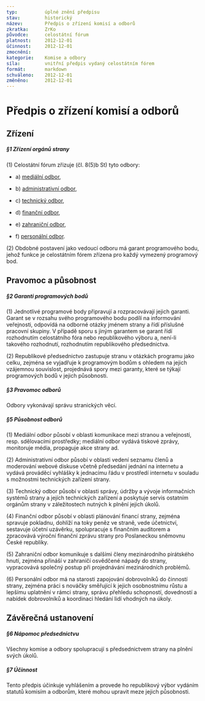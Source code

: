 ```yaml
---
typ:          úplné znění předpisu
stav:         historický
název:        Předpis o zřízení komisí a odborů
zkratka:      ZrKo
původce:      celostátní fórum
platnost:     2012-12-01
účinnost:     2012-12-01
zmocnění:     
kategorie:    Komise a odbory
síla:         vnitřní předpis vydaný celostátním fórem
formát:       markdown
schváleno:    2012-12-01
změněno:      2012-12-01
---
```

<!--*  01.12.2012 17:07 ![image alt text](image_0.png)[ ](http://www.pirati.cz/rules/zrko?rev=1354378041&do=diff)[rules:zrko](http://www.pirati.cz/rules/zrko?rev=1354378041) – CF 17/2012 Systém garantů Mgr. Bc. Jakub Michálek-->

# Předpis o zřízení komisí a odborů

## Zřízení

##### §1 Zřízení orgánů strany

(1) Celostátní fórum zřizuje (čl. 8(5)b St) tyto odbory:

* a) [mediální odbor](http://www.pirati.cz/mo/start),

* b) [administrativní odbor](http://www.pirati.cz/ao/start),

* c) [technický odbor](http://www.pirati.cz/to/start),

* d) [finanční odbor](http://www.pirati.cz/fo/start),

* e) [zahraniční odbor](http://www.pirati.cz/zo/start),

* f) [personální odbor](http://www.pirati.cz/po/start).

(2) Obdobné postavení jako vedoucí odboru má garant programového bodu, jehož funkce je celostátním fórem zřízena pro každý vymezený programový bod.

## Pravomoc a působnost

##### §2 Garanti programových bodů

(1) Jednotlivé programové body připravují a rozpracovávají jejich garanti. Garant se v rozsahu svého programového bodu podílí na informování veřejnosti, odpovídá na odborné otázky jménem strany a řídí příslušné pracovní skupiny. V případě sporu s jiným garantem se garant řídí rozhodnutím celostátního fóra nebo republikového výboru a, není-li takového rozhodnutí, rozhodnutím republikového předsednictva.

(2) Republikové předsednictvo zastupuje stranu v otázkách programu jako celku, zejména se vyjadřuje k programovým bodům s ohledem na jejich vzájemnou souvislost, projednává spory mezi garanty, které se týkají programových bodů v jejich působnosti.

##### §3 Pravomoc odborů

Odbory vykonávají správu stranických věcí.

##### §5 Působnost odborů

(1) Mediální odbor působí v oblasti komunikace mezi stranou a veřejností, resp. sdělovacími prostředky; mediální odbor vydává tiskové zprávy, monitoruje média, propaguje akce strany ad.

(2) Administrativní odbor působí v oblasti vedení seznamu členů a moderování webové diskuse včetně předsedání jednání na internetu a vydává prováděcí vyhlášky k jednacímu řádu v prostředí internetu v souladu s možnostmi technických zařízení strany.

(3) Technický odbor působí v oblasti správy, údržby a vývoje informačních systémů strany a jejích technických zařízení a poskytuje servis ostatním orgánům strany v záležitostech nutných k plnění jejich úkolů.

(4) Finanční odbor působí v oblasti plánování financí strany, zejména spravuje pokladnu, dohlíží na toky peněz ve straně, vede účetnictví, sestavuje účetní uzávěrku, spolupracuje s finančním auditorem a zpracovává výroční finanční zprávu strany pro Poslaneckou sněmovnu České republiky.

(5) Zahraniční odbor komunikuje s dalšími členy mezinárodního pirátského hnutí, zejména přináší v zahraničí osvědčené nápady do strany, vypracovává společný postup při projednávání mezinárodních problémů.

(6) Personální odbor má na starosti zapojování dobrovolníků do činností strany, zejména práci s nováčky směřující k jejich osobnostnímu růstu a lepšímu uplatnění v rámci strany, správu přehledu schopností, dovedností a nabídek dobrovolníků a koordinaci hledání lidí vhodných na úkoly.

## Závěrečná ustanovení

##### §6 Nápomoc předsednictvu

Všechny komise a odbory spolupracují s předsednictvem strany na plnění svých úkolů.

##### §7 Účinnost

Tento předpis účinkuje vyhlášením a provede ho republikový výbor vydáním statutů komisím a odborům, které mohou upravit meze jejich působnosti.


